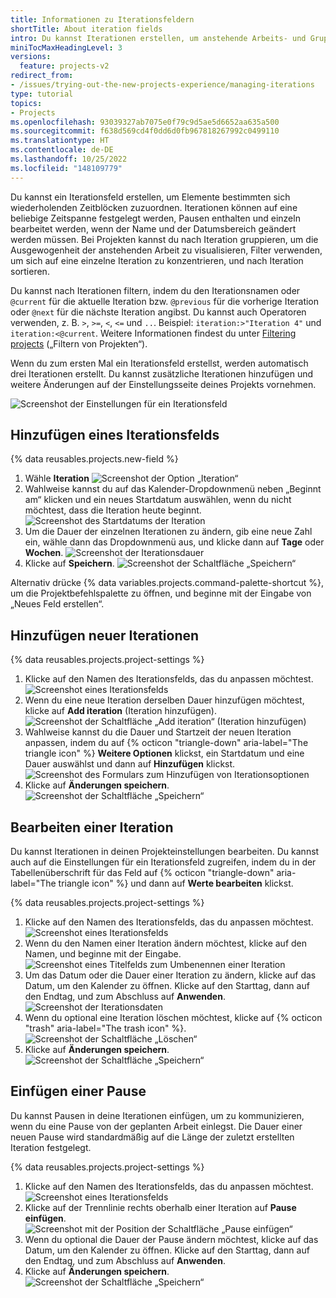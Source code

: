 ```yaml
---
title: Informationen zu Iterationsfeldern
shortTitle: About iteration fields
intro: Du kannst Iterationen erstellen, um anstehende Arbeits- und Gruppenelemente zu planen.
miniTocMaxHeadingLevel: 3
versions:
  feature: projects-v2
redirect_from:
- /issues/trying-out-the-new-projects-experience/managing-iterations
type: tutorial
topics:
- Projects
ms.openlocfilehash: 93039327ab7075e0f79c9d5ae5d6652aa635a500
ms.sourcegitcommit: f638d569cd4f0dd6d0fb967818267992c0499110
ms.translationtype: HT
ms.contentlocale: de-DE
ms.lasthandoff: 10/25/2022
ms.locfileid: "148109779"
---
```

Du kannst ein Iterationsfeld erstellen, um Elemente bestimmten sich wiederholenden Zeitblöcken zuzuordnen. Iterationen können auf eine beliebige Zeitspanne festgelegt werden, Pausen enthalten und einzeln bearbeitet werden, wenn der Name und der Datumsbereich geändert werden müssen. Bei Projekten kannst du nach Iteration gruppieren, um die Ausgewogenheit der anstehenden Arbeit zu visualisieren, Filter verwenden, um sich auf eine einzelne Iteration zu konzentrieren, und nach Iteration sortieren.

Du kannst nach Iterationen filtern, indem du den Iterationsnamen oder `@current` für die aktuelle Iteration bzw. `@previous` für die vorherige Iteration oder `@next` für die nächste Iteration angibst. Du kannst auch Operatoren verwenden, z. B. `>`, `>=`, `<`, `<=` und `..`.  Beispiel: `iteration:>"Iteration 4"` und `iteration:<@current`. Weitere Informationen findest du unter [Filtering projects](/issues/planning-and-tracking-with-projects/customizing-views-in-your-project/filtering-projects) („Filtern von Projekten“).

Wenn du zum ersten Mal ein Iterationsfeld erstellst, werden automatisch drei Iterationen erstellt.  Du kannst zusätzliche Iterationen hinzufügen und weitere Änderungen auf der Einstellungsseite deines Projekts vornehmen.

![Screenshot der Einstellungen für ein Iterationsfeld](/assets/images/help/issues/iterations-example.png)

## Hinzufügen eines Iterationsfelds

{% data reusables.projects.new-field %}
1. Wähle **Iteration**
   ![Screenshot der Option „Iteration“](/assets/images/help/projects-v2/new-field-iteration.png)
2. Wahlweise kannst du auf das Kalender-Dropdownmenü neben „Beginnt am“ klicken und ein neues Startdatum auswählen, wenn du nicht möchtest, dass die Iteration heute beginnt.
   ![Screenshot des Startdatums der Iteration](/assets/images/help/projects-v2/iteration-field-starts.png)
3. Um die Dauer der einzelnen Iterationen zu ändern, gib eine neue Zahl ein, wähle dann das Dropdownmenü aus, und klicke dann auf **Tage** oder **Wochen**.
   ![Screenshot der Iterationsdauer](/assets/images/help/projects-v2/iteration-field-duration.png)
4. Klicke auf **Speichern**.
   ![Screenshot der Schaltfläche „Speichern“](/assets/images/help/projects-v2/new-field-save-and-create.png)

Alternativ drücke {% data variables.projects.command-palette-shortcut %}, um die Projektbefehlspalette zu öffnen, und beginne mit der Eingabe von „Neues Feld erstellen“.

## Hinzufügen neuer Iterationen

{% data reusables.projects.project-settings %}
1. Klicke auf den Namen des Iterationsfelds, das du anpassen möchtest.
   ![Screenshot eines Iterationsfelds](/assets/images/help/projects-v2/select-iteration-field.png)
1. Wenn du eine neue Iteration derselben Dauer hinzufügen möchtest, klicke auf **Add iteration** (Iteration hinzufügen).
   ![Screenshot der Schaltfläche „Add iteration“ (Iteration hinzufügen)](/assets/images/help/projects-v2/add-iteration.png)
1. Wahlweise kannst du die Dauer und Startzeit der neuen Iteration anpassen, indem du auf {% octicon "triangle-down" aria-label="The triangle icon" %} **Weitere Optionen** klickst, ein Startdatum und eine Dauer auswählst und dann auf **Hinzufügen** klickst.
   ![Screenshot des Formulars zum Hinzufügen von Iterationsoptionen](/assets/images/help/projects-v2/add-iteration-options.png)
1. Klicke auf **Änderungen speichern**.
   ![Screenshot der Schaltfläche „Speichern“](/assets/images/help/projects-v2/iteration-save.png)

## Bearbeiten einer Iteration

Du kannst Iterationen in deinen Projekteinstellungen bearbeiten. Du kannst auch auf die Einstellungen für ein Iterationsfeld zugreifen, indem du in der Tabellenüberschrift für das Feld auf {% octicon "triangle-down" aria-label="The triangle icon" %} und dann auf **Werte bearbeiten** klickst.

{% data reusables.projects.project-settings %}
1. Klicke auf den Namen des Iterationsfelds, das du anpassen möchtest.
   ![Screenshot eines Iterationsfelds](/assets/images/help/projects-v2/select-iteration-field.png)
1. Wenn du den Namen einer Iteration ändern möchtest, klicke auf den Namen, und beginne mit der Eingabe.
   ![Screenshot eines Titelfelds zum Umbenennen einer Iteration](/assets/images/help/projects-v2/iteration-rename.png)
1. Um das Datum oder die Dauer einer Iteration zu ändern, klicke auf das Datum, um den Kalender zu öffnen. Klicke auf den Starttag, dann auf den Endtag, und zum Abschluss auf **Anwenden**.
   ![Screenshot der Iterationsdaten](/assets/images/help/projects-v2/iteration-date.png)
1. Wenn du optional eine Iteration löschen möchtest, klicke auf {% octicon "trash" aria-label="The trash icon" %}.
   ![Screenshot der Schaltfläche „Löschen“](/assets/images/help/projects-v2/iteration-delete.png)
2. Klicke auf **Änderungen speichern**.
   ![Screenshot der Schaltfläche „Speichern“](/assets/images/help/projects-v2/iteration-save.png)

## Einfügen einer Pause

Du kannst Pausen in deine Iterationen einfügen, um zu kommunizieren, wenn du eine Pause von der geplanten Arbeit einlegst. Die Dauer einer neuen Pause wird standardmäßig auf die Länge der zuletzt erstellten Iteration festgelegt.

{% data reusables.projects.project-settings %}
1. Klicke auf den Namen des Iterationsfelds, das du anpassen möchtest.
   ![Screenshot eines Iterationsfelds](/assets/images/help/projects-v2/select-iteration-field.png)
2. Klicke auf der Trennlinie rechts oberhalb einer Iteration auf **Pause einfügen**.
   ![Screenshot mit der Position der Schaltfläche „Pause einfügen“](/assets/images/help/issues/iteration-insert-break.png)
3. Wenn du optional die Dauer der Pause ändern möchtest, klicke auf das Datum, um den Kalender zu öffnen. Klicke auf den Starttag, dann auf den Endtag, und zum Abschluss auf **Anwenden**.
4. Klicke auf **Änderungen speichern**.
   ![Screenshot der Schaltfläche „Speichern“](/assets/images/help/projects-v2/iteration-save.png)
